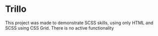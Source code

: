 # Trillo

This project was made to demonstrate SCSS skills, using only HTML and SCSS using CSS Grid. There is no active functionality